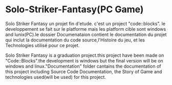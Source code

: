 # Solo-Striker-Fantasy(PC Game)

Solo Striker Fantasy un projet fin d'etude. c'est un project "code::blocks". le developpement se fait sur le platforme mais les platform cible sont windows and lunix(PC).le dossier Documenataion contient le documentation du projet qui inclut la documentation du code source,l'Histoire du jeu, et les Technologies utilisé pour ce projet.


Solo Striker Fantasy is a graduation project.this project have been made on "Code::Blocks".the development is windows but the final version will be on windows and linux."Documentation" folder cantains the documentation of this project including Source Code Documentation, the Story of Game and technologies used(will be used) for this project.  
